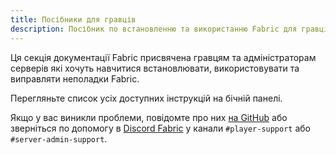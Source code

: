```yaml
---
title: Посібники для гравців
description: Посібник по встановленню та використанню Fabric для гравців та адміністраторів серверів.
---
```


Ця секція документації Fabric присвячена гравцям та адміністраторам серверів які хочуть навчитися встановлювати, використовувати та виправляти неполадки Fabric.

Перегляньте список усіх доступних інструкцій на бічній панелі.

Якщо у вас виникли проблеми, повідомте про них [на GitHub](https://github.com/FabricMC/fabric-docs) або зверніться по допомогу в [Discord Fabric](https://discord.gg/v6v4pMv) у канали `#player-support` або `#server-admin-support`.
